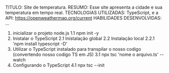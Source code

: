 TITULO:
Site de temperatura.
RESUMO:
Esse site apresenta a cidade e sua temperatura em tempo real.
TECNOLOGIAS UTILIZADAS:
TypeScript, e a API: https://openweathermap.org/current
HABILIDADES DESENVOLVIDAS:
...

<!-- Configurar o TypeScript dentro do arquivo ts-->
1. inicializar o projeto node.js
    1.1 npm init -y
2. Inistalar o TypeScript
    <!-- 2 tipos de instalação -->
    2.1 Inistalação global <!-- Não recomendand-->
    2.2 Instalação local <!-- Somente no projeto -->
        2.2.1 'npm install typescript -D'
3. Utilizar o TypeScript instalado para transpilar o nosso codigo (convertendo nosso codigo TS em JS)
    3.1 npx tsc 'nome o arquivo.ts' --watch
4. Configurando o TypeScript
    4.1 npx tsc --init
